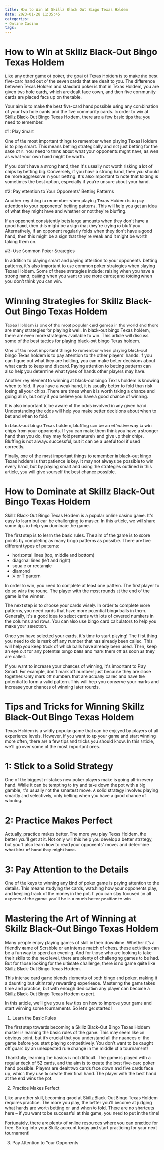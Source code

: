```yaml
---
title: How to Win at Skillz Black Out Bingo Texas Holdem
date: 2023-01-28 11:35:45
categories:
- Online Casino
tags:
---
```



#  How to Win at Skillz Black-Out Bingo Texas Holdem

Like any other game of poker, the goal of Texas Holdem is to make the best five-card hand out of the seven cards that are dealt to you. The difference between Texas Holdem and standard poker is that in Texas Holdem, you are given two hole cards, which are dealt face down, and then five community cards are placed face up on the table.

Your aim is to make the best five-card hand possible using any combination of your two hole cards and the five community cards. In order to win at Skillz Black-Out Bingo Texas Holdem, there are a few basic tips that you need to remember.

#1: Play Smart

One of the most important things to remember when playing Texas Holdem is to play smart. This means betting strategically and not just betting for the sake of it. You need to think about what your opponents might have, as well as what your own hand might be worth.

If you don't have a strong hand, then it's usually not worth risking a lot of chips by betting big. Conversely, if you have a strong hand, then you should be more aggressive in your betting. It's also important to note that folding is sometimes the best option, especially if you're unsure about your hand.

#2: Pay Attention to Your Opponents' Betting Patterns

Another key thing to remember when playing Texas Holdem is to pay attention to your opponents' betting patterns. This will help you get an idea of what they might have and whether or not they're bluffing.

If an opponent consistently bets large amounts when they don't have a good hand, then this might be a sign that they're trying to bluff you. Alternatively, if an opponent regularly folds when they don't have a good hand, then this might be a sign that they're weak and it might be worth taking them on.

#3: Use Common Poker Strategies

In addition to playing smart and paying attention to your opponents' betting patterns, it's also important to use common poker strategies when playing Texas Holdem. Some of these strategies include: raising when you have a strong hand; calling when you want to see more cards; and folding when you don't think you can win.

#  Winning Strategies for Skillz Black-Out Bingo Texas Holdem

Texas Holdem is one of the most popular card games in the world and there are many strategies for playing it well. In black-out bingo Texas holdem, there are even more strategies available to win. This article will discuss some of the best tactics for playing black-out bingo Texas holdem.

One of the most important things to remember when playing black-out bingo Texas holdem is to pay attention to the other players’ hands. If you can figure out what they are holding, you can make better decisions about what cards to keep and discard. Paying attention to betting patterns can also help you determine what types of hands other players may have.

Another key element to winning at black-out bingo Texas holdem is knowing when to fold. If you have a weak hand, it is usually better to fold than risk losing all your chips. There are times when it is worth taking a chance and going all in, but only if you believe you have a good chance of winning.

It is also important to be aware of the odds involved in any given hand. Understanding the odds will help you make better decisions about when to bet and when to fold.

In black-out bingo Texas holdem, bluffing can be an effective way to win chips from your opponents. If you can make them think you have a stronger hand than you do, they may fold prematurely and give up their chips. Bluffing is not always successful, but it can be a useful tool if used correctly.

Finally, one of the most important things to remember in black-out bingo Texas holdem is that patience is key. It may not always be possible to win every hand, but by playing smart and using the strategies outlined in this article, you will give yourself the best chance possible.

#  How to Dominate at Skillz Black-Out Bingo Texas Holdem

Skillz Black-Out Bingo Texas Holdem is a popular online casino game. It's easy to learn but can be challenging to master. In this article, we will share some tips to help you dominate the game.

The first step is to learn the basic rules. The aim of the game is to score points by completing as many bingo patterns as possible. There are five different types of patterns:

- horizontal lines (top, middle and bottom)
- diagonal lines (left and right)
- square or rectangle
- diamond
- X or T pattern

In order to win, you need to complete at least one pattern. The first player to do so wins the round. The player with the most rounds at the end of the game is the winner.

The next step is to choose your cards wisely. In order to complete more patterns, you need cards that have more potential bingo balls in them. Generally, it's a good idea to select cards with lots of covered numbers in the columns and rows. You can also use bingo card calculators to help you make your selection.

Once you have selected your cards, it's time to start playing! The first thing you need to do is mark off any number that has already been called. This will help you keep track of which balls have already been used. Then, keep an eye out for any potential bingo balls and mark them off as soon as they are called.

If you want to increase your chances of winning, it's important to Play Smart. For example, don't mark off numbers just because they are close together. Only mark off numbers that are actually called and have the potential to form a valid pattern. This will help you conserve your marks and increase your chances of winning later rounds.

#  Tips and Tricks for Winning Skillz Black-Out Bingo Texas Holdem

Texas Holdem is a wildly popular game that can be enjoyed by players of all experience levels. However, if you want to up your game and start winning more often, there are a few tips and tricks you should know. In this article, we'll go over some of the most important ones.

# 1: Stick to a Solid Strategy

One of the biggest mistakes new poker players make is going all-in every hand. While it can be tempting to try and take down the pot with a big gamble, it's usually not the smartest move. A solid strategy involves playing smartly and selectively, only betting when you have a good chance of winning.

# 2: Practice Makes Perfect
 Actually, practice makes better. The more you play Texas Holdem, the better you'll get at it. Not only will this help you develop a better strategy, but you'll also learn how to read your opponents' moves and determine what kind of hand they might have.

# 3: Pay Attention to the Details
One of the keys to winning any kind of poker game is paying attention to the details. This means studying the cards, watching how your opponents play, and keeping track of the money in the pot. If you can stay focused on all aspects of the game, you'll be in a much better position to win.

#  Mastering the Art of Winning at Skillz Black-Out Bingo Texas Holdem

Many people enjoy playing games of skill in their downtime. Whether it’s a friendly game of Scrabble or an intense match of chess, these activities can be a fun way to spend an evening. And for those who are looking to take their skills to the next level, there are plenty of challenging games to be had. But for those looking for the ultimate challenge, there is no game quite like Skillz Black-Out Bingo Texas Holdem.

This intense card game blends elements of both bingo and poker, making it a daunting but ultimately rewarding experience. Mastering the game takes time and practice, but with enough dedication any player can become a Skillz Black-Out Bingo Texas Holdem expert.

In this article, we’ll give you a few tips on how to improve your game and start winning some tournaments. So let’s get started!

1) Learn the Basic Rules

The first step towards becoming a Skillz Black-Out Bingo Texas Holdem master is learning the basic rules of the game. This may seem like an obvious point, but it’s crucial that you understand all the nuances of the game before you start playing competitively. You don’t want to be caught off guard by an unexpected rule change in the middle of a tournament!

Thankfully, learning the basics is not difficult. The game is played with a regular deck of 52 cards, and the aim is to create the best five-card poker hand possible. Players are dealt two cards face down and five cards face up, which they use to create their final hand. The player with the best hand at the end wins the pot.

2) Practice Makes Perfect

Like any other skill, becoming good at Skillz Black-Out Bingo Texas Holdem requires practice. The more you play, the better you’ll become at judging what hands are worth betting on and when to fold. There are no shortcuts here – if you want to be successful at this game, you need to put in the time!

Fortunately, there are plenty of online resources where you can practice for free. So log into your Skillz account today and start practicing for your next tournament!

3) Pay Attention to Your Opponents
